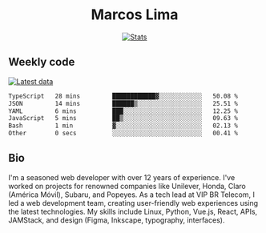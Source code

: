 <div align="center">
  <h1>Marcos Lima</h1>
  <a href="https://skvggor.dev">
    <img src="https://github.com/skvggor/skvggor/assets/958723/40e1afbd-c694-4ef3-939d-532cbedc8b87" alt="Stats" />
  </a>
</div>

## Weekly code

[![Latest data](https://github.com/skvggor/skvggor/actions/workflows/main.yml/badge.svg)](https://github.com/skvggor/skvggor/actions/workflows/main.yml)

<!--START_SECTION:waka-->

```txt
TypeScript   28 mins         ████████████▓░░░░░░░░░░░░   50.08 %
JSON         14 mins         ██████▒░░░░░░░░░░░░░░░░░░   25.51 %
YAML         6 mins          ███░░░░░░░░░░░░░░░░░░░░░░   12.25 %
JavaScript   5 mins          ██▒░░░░░░░░░░░░░░░░░░░░░░   09.63 %
Bash         1 min           ▓░░░░░░░░░░░░░░░░░░░░░░░░   02.13 %
Other        0 secs          ░░░░░░░░░░░░░░░░░░░░░░░░░   00.41 %
```

<!--END_SECTION:waka-->

## Bio

<p>I'm a seasoned web developer with over 12 years of experience. I've worked on projects for renowned companies like Unilever, Honda, Claro (América Móvil), Subaru, and Popeyes. As a tech lead at VIP BR Telecom, I led a web development team, creating user-friendly web experiences using the latest technologies. My skills include Linux, Python, Vue.js, React, APIs, JAMStack, and design (Figma, Inkscape, typography, interfaces).</p>

<!-- </details> -->

<!-- <div align="center">
  <h2>🤖 Recent Code Activity</h2>
  <img width="500" src="https://github-readme-stats.vercel.app/api/wakatime?username=skvggor&hide_title=true&layout=compact&theme=transparent" alt="Wakatime Stats" />
</div>

<br>

<div align="center">
  <h2>📈 GitHub Stats</h2>
  <img width="500" src="https://github-readme-stats.vercel.app/api?username=skvggor&show_icons=true&theme=transparent&hide_title=true&count_private=true" alt="GitHub Stats" />
</div>
 -->
